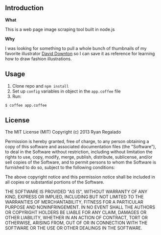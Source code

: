 ## Introduction

**What**

This is a web page image scraping tool built in node.js

**Why**

I was looking for something to pull a whole bunch of thumbnails of my favorite illustrator [David Downton](http://www.daviddownton.com/latest-news.html) so I can save it as reference for learning how to draw fashion illustrations. 


## Usage

1. Clone repo and `npm install`
2. Set up `config` variables in object in the `app.coffee` file
3. Run:

```
$ coffee app.coffee
```

## License

The MIT License (MIT)
Copyright (c) 2013 Ryan Regalado

Permission is hereby granted, free of charge, to any person obtaining a copy of this software and associated documentation files (the "Software"), to deal in the Software without restriction, including without limitation the rights to use, copy, modify, merge, publish, distribute, sublicense, and/or sell copies of the Software, and to permit persons to whom the Software is furnished to do so, subject to the following conditions:

The above copyright notice and this permission notice shall be included in all copies or substantial portions of the Software.

THE SOFTWARE IS PROVIDED "AS IS", WITHOUT WARRANTY OF ANY KIND, EXPRESS OR IMPLIED, INCLUDING BUT NOT LIMITED TO THE WARRANTIES OF MERCHANTABILITY, FITNESS FOR A PARTICULAR PURPOSE AND NONINFRINGEMENT. IN NO EVENT SHALL THE AUTHORS OR COPYRIGHT HOLDERS BE LIABLE FOR ANY CLAIM, DAMAGES OR OTHER LIABILITY, WHETHER IN AN ACTION OF CONTRACT, TORT OR OTHERWISE, ARISING FROM, OUT OF OR IN CONNECTION WITH THE SOFTWARE OR THE USE OR OTHER DEALINGS IN THE SOFTWARE.
